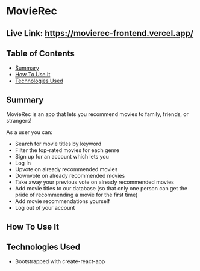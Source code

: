 # MovieRec

## Live Link: https://movierec-frontend.vercel.app/

## Table of Contents
- [Summary](##-summary)
- [How To Use It](##-how-to-use-it)
- [Technologies Used](##-technologies-used)

## Summary
MovieRec is an app that lets you recommend movies to family, friends, or strangers! 

As a user you can:
- Search for movie titles by keyword
- Filter the top-rated movies for each genre
- Sign up for an account which lets you 
 - Log In
 - Upvote on already recommended movies
 - Downvote on already recommended movies
 - Take away your previous vote on already recommended movies
 - Add movie titles to our database (so that only one person can get the pride of recommending a movie for the first time)
 - Add movie recommendations yourself
 - Log out of your account


## How To Use It

## Technologies Used
- Bootstrapped with create-react-app

